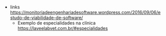 #

- links
  https://monitoriadeengenhariadesoftware.wordpress.com/2016/09/06/estudo-de-viabilidade-de-software/
  - Exemplo de especialidades na clínica
  https://laveelabvet.com.br/#especialidades

